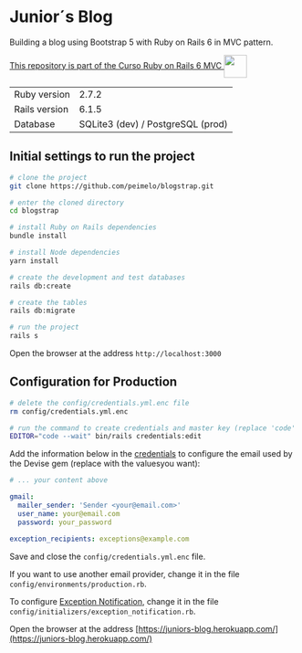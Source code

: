 # Junior´s Blog

Building a blog using Bootstrap 5 with Ruby on Rails 6 in MVC pattern.

<a href="https://youtube.com/playlist?list=PLqsayW8DhUmv49CBT7AvetMplBViAcwuk">
    This repository is part of the Curso Ruby on Rails 6 MVC<span></span>
    <img align="center" src="https://cdn-icons-png.flaticon.com/512/1384/1384060.png"  height="40" width="40" />
<a>


<table>
  <tr>
    <td>Ruby version</td>
    <td>
      2.7.2
    </td>
  </tr>
  <tr>
    <td>Rails version</td>
    <td>
      6.1.5
    </td>
  </tr>
  <tr>
    <td>Database</td>
    <td>
      SQLite3 (dev) / PostgreSQL (prod)
    </td>
  </tr>
</table>

## Initial settings to run the project

```bash
# clone the project
git clone https://github.com/peimelo/blogstrap.git

# enter the cloned directory
cd blogstrap

# install Ruby on Rails dependencies
bundle install

# install Node dependencies
yarn install

# create the development and test databases
rails db:create

# create the tables
rails db:migrate

# run the project
rails s
```

Open the browser at the address `http://localhost:3000`

## Configuration for Production

```bash
# delete the config/credentials.yml.enc file
rm config/credentials.yml.enc

# run the command to create credentials and master key (replace 'code' if you don't use VS Code)
EDITOR="code --wait" bin/rails credentials:edit
```

Add the information below in the [credentials](https://guides.rubyonrails.org/security.html#custom-credentials) to configure the email used by the Devise
gem (replace with the values ​​you want):

```yml
# ... your content above

gmail:
  mailer_sender: 'Sender <your@email.com>'
  user_name: your@email.com
  password: your_password

exception_recipients: exceptions@example.com
```

Save and close the `config/credentials.yml.enc` file.

If you want to use another email provider, change it in the file
`config/environments/production.rb`.

To configure [Exception Notification](https://github.com/smartinez87/exception_notification), change it in the file
`config/initializers/exception_notification.rb`.

Open the browser at the address [https://juniors-blog.herokuapp.com/](https://juniors-blog.herokuapp.com/)